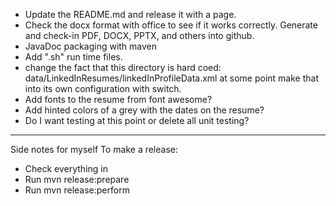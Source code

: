 * Update the README.md and release it with a page.
* Check the docx format with office to see if it works correctly.
  Generate and check-in PDF, DOCX, PPTX, and others into github.
* JavaDoc packaging with maven
* Add ".sh" run time files.
* change the fact that this directory is hard coed:
      data/LinkedInResumes/linkedInProfileData.xml
  at some point make that into its own configuration with switch.
* Add fonts to the resume from font awesome?
* Add hinted colors of a grey with the dates on the resume?
* Do I want testing at this point or delete all unit testing?


-----
Side notes for myself
To make a release:

- Check everything in
- Run mvn release:prepare
- Run mvn release:perform

